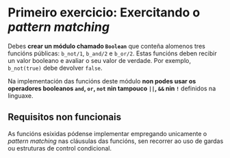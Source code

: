# Primeiro exercicio: Exercitando o _pattern matching_

Debes **crear un módulo chamado `Boolean`** que conteña alomenos tres
funcións públicas: `b_not/1`, `b_and/2` e `b_or/2`. Estas funcións
deben recibir un valor booleano e avaliar o seu valor de verdade. Por
exemplo, `b_not(true)` debe devolver `false`.

Na implementación das funcións deste módulo **non podes usar os
operadores booleanos `and`, `or`, `not` nin tampouco `||`, `&&` nin
`!`** definidos na linguaxe.

## Requisitos non funcionais

As funcións esixidas pódense implementar empregando unicamente o
*pattern matching* nas cláusulas das funcións, sen recorrer ao uso de
gardas ou estruturas de control condicional.
